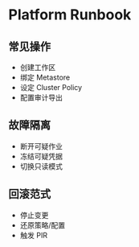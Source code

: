 # Platform Runbook

## 常见操作

- 创建工作区
- 绑定 Metastore
- 设定 Cluster Policy
- 配置审计导出

## 故障隔离

- 断开可疑作业
- 冻结可疑凭据
- 切换只读模式

## 回滚范式

- 停止变更
- 还原策略/配置
- 触发 PIR
